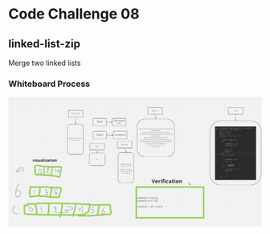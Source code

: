 # Code Challenge 08

## linked-list-zip
Merge two linked lists 

### Whiteboard Process
![alt text](codechallenge08.png)